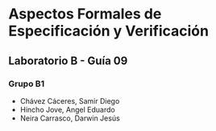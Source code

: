 # Aspectos Formales de Especificación y Verificación
## Laboratorio B - Guía 09
### Grupo B1
- Chávez Cáceres, Samir Diego
- Hincho Jove, Angel Eduardo
- Neira Carrasco, Darwin Jesús
